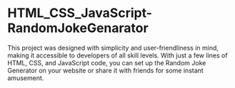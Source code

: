 # HTML_CSS_JavaScript-RandomJokeGenarator
This project was designed with simplicity and user-friendliness in mind, making it accessible to developers of all skill levels. With just a few lines of HTML, CSS, and JavaScript code, you can set up the Random Joke Generator on your website or share it with friends for some instant amusement.
